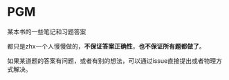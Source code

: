 # PGM

某本书的一些笔记和习题答案

都只是zhx一个人慢慢做的，**不保证答案正确性**，**也不保证所有题都做了**。

如果某道题的答案有问题，或者有别的想法，可以通过issue直接提出或者物理方式解决。